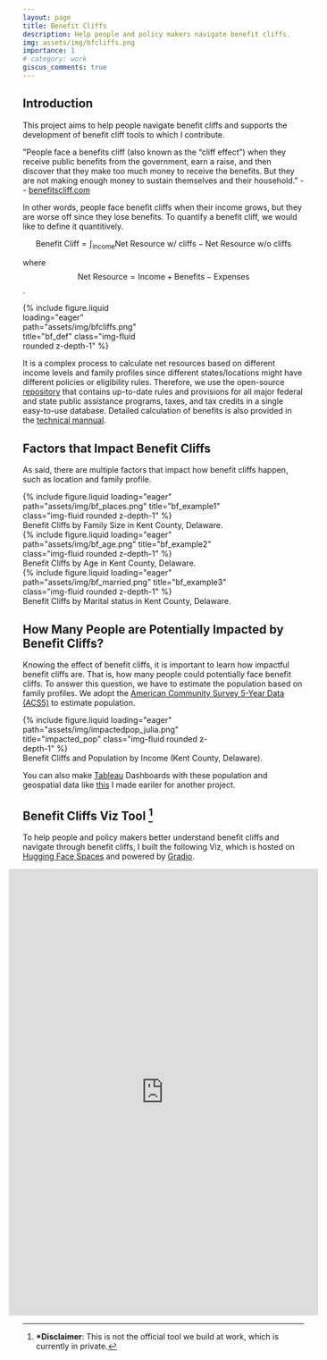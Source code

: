 ```yaml
---
layout: page
title: Benefit Cliffs
description: Help people and policy makers navigate benefit cliffs.
img: assets/img/bfcliffs.png
importance: 1
# category: work
giscus_comments: true
---
```


## Introduction

This project aims to help people navigate benefit cliffs and supports the development of benefit cliff tools to which I contribute.

"People face a benefits cliff (also known as the “cliff effect”) when they receive public benefits from the government, earn a raise, and then discover that they make too much money to receive the benefits. But they are not making enough money to sustain themselves and their household."  -- [benefitscliff.com](https://www.benefitscliff.com/what-is-a-benefits-cliff)


In other words, people face benefit cliffs when their income grows, but they are worse off since they lose benefits. To quantify a benefit cliff, we would like to define it quantitively.

$$
\text{Benefit Cliff} = \int_{\text{income}} \text{Net Resource w/ cliffs} - \text{Net Resource w/o cliffs}
$$

where $$\text{Net Resource} = \text{Income} + \text{Benefits} - \text{Expenses}$$.

<div class="row d-flex justify-content-center">
    <div class="col-sm-auto mt-3 mt-md-0" style="width:50%;">
        {% include figure.liquid loading="eager" path="assets/img/bfcliffs.png" title="bf_def" class="img-fluid rounded z-depth-1" %}
    </div>
</div>


It is a complex process to calculate net resources based on different income levels and family profiles since different states/locations might have different policies or eligibility rules. Therefore, we use the open-source [repository](https://github.com/Research-Division/policy-rules-database) that contains up-to-date rules and provisions for all major federal and state public assistance programs, taxes, and tax credits in a single easy-to-use database. Detailed calculation of benefits is also provided in the [technical mannual](https://github.com/Research-Division/policy-rules-database/blob/a806195682b7515f01b5739343b91201293dddb4/PRD%20Technical%20Manual.pdf).

## Factors that Impact Benefit Cliffs
As said, there are multiple factors that impact how benefit cliffs happen, such as location and family profile.
<div class="row d-flex justify-content-center">
    <div class="col-sm-auto mt-3 mt-md-0" style="width:80%;">
        {% include figure.liquid loading="eager" path="assets/img/bf_places.png" title="bf_example1" class="img-fluid rounded z-depth-1" %}
    </div>
</div>
<div class="caption">
   Benefit Cliffs by Family Size in Kent County, Delaware.
</div>
<div class="row d-flex justify-content-center">
    <div class="col-sm-auto mt-3 mt-md-0" style="width:80%;">
        {% include figure.liquid loading="eager" path="assets/img/bf_age.png" title="bf_example2" class="img-fluid rounded z-depth-1" %}
    </div>
</div>
<div class="caption">
   Benefit Cliffs by Age in Kent County, Delaware.
</div>
<div class="row d-flex justify-content-center">
    <div class="col-sm-auto mt-3 mt-md-0" style="width:80%;">
        {% include figure.liquid loading="eager" path="assets/img/bf_married.png" title="bf_example3" class="img-fluid rounded z-depth-1" %}
    </div>
</div>
<div class="caption">
    Benefit Cliffs by Marital status in Kent County, Delaware.
</div>

## How Many People are Potentially Impacted by Benefit Cliffs?
Knowing the effect of benefit cliffs, it is important to learn how impactful benefit cliffs are. That is, how many people could potentially face benefit cliffs. To answer this question, we have to estimate the population based on family profiles. We adopt the [American Community Survey 5-Year Data (ACS5)](https://www.census.gov/data/developers/data-sets/acs-5year.html) to estimate population. 

<div class="row d-flex justify-content-center">
    <div class="col-sm-auto mt-3 mt-md-0" style="width:70%;">
        {% include figure.liquid loading="eager" path="assets/img/impactedpop_julia.png" title="impacted_pop" class="img-fluid rounded z-depth-1" %}
    </div>
</div>
<div class="caption">
    Benefit Cliffs and Population by Income (Kent County, Delaware).
</div>

You can also make [Tableau](https://www.tableau.com/) Dashboards with these population and geospatial data like [this](https://public.tableau.com/shared/MCCH6PXBF?:display_count=n&:origin=viz_share_link) I made eariler for another project.

## Benefit Cliffs Viz Tool [^1]
To help people and policy makers better understand benefit cliffs and navigate through benefit cliffs, I built the following Viz, which is hosted on [Hugging Face Spaces](https://huggingface.co/spaces) and powered by [Gradio](https://www.gradio.app/). 

<iframe
	src="https://fm-chen-bc-viz.hf.space"
	frameborder="0"
	width="110%"
	height="800"
    style="margin-left: -5%;"
></iframe>

[^1]: **\*Disclaimer**: This is not the official tool we build at work, which is currently in private.